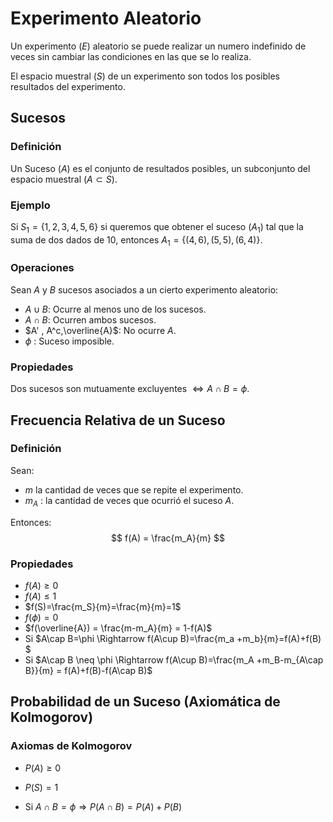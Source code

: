 # Experimento Aleatorio

Un experimento $(E)$ aleatorio se puede realizar un numero indefinido de veces sin cambiar las condiciones en las que se lo realiza.

El espacio muestral $(S)$ de un experimento son todos los posibles resultados del experimento.

## Sucesos

### Definición

Un Suceso $(A)$ es el conjunto de resultados posibles, un subconjunto del espacio muestral $(A \subset S)$.

### Ejemplo

Si  $S_1 = \{1,2,3,4,5,6\}$ si queremos que obtener el suceso $(A_1)$ tal que la suma de dos dados de 10, entonces $A_1=\{(4,6),(5,5),(6,4)\}$.

### Operaciones

Sean $A$ y $B$ sucesos asociados a un cierto experimento aleatorio:

- $A\cup B$: Ocurre al menos uno de los sucesos.
- $A\cap B$: Ocurren ambos sucesos.
- $A' , A^c,\overline{A}$: No ocurre $A$.
- $\phi$ : Suceso imposible.

### Propiedades

Dos sucesos son mutuamente excluyentes $\Leftrightarrow A\cap B=\phi$.

## Frecuencia Relativa de un Suceso

### Definición

Sean:

- $m$ la cantidad de veces que se repite el experimento.
- $m_A$ : la cantidad de veces que ocurrió el suceso $A$.

Entonces:
$$
f(A) = \frac{m_A}{m}
$$

### Propiedades

- $f(A)\geq 0$
- $f(A)\leq 1$
- $f(S)=\frac{m_S}{m}=\frac{m}{m}=1$
- $f(\phi)=0$
- $f(\overline{A}) = \frac{m-m_A}{m} = 1-f(A)$
- Si $A\cap B=\phi \Rightarrow f(A\cup B)=\frac{m_a +m_b}{m}=f(A)+f(B) $
- Si $A\cap B \neq \phi \Rightarrow f(A\cup B)=\frac{m_A +m_B-m_{A\cap B}}{m} = f(A)+f(B)-f(A\cap B)$

## Probabilidad de un Suceso (Axiomática de Kolmogorov)

### Axiomas de Kolmogorov

- $P(A)\geq0$

- $P(S)=1$
- Si $A\cap B = \phi \Rightarrow P(A\cap B) = P(A)+P(B)$

























